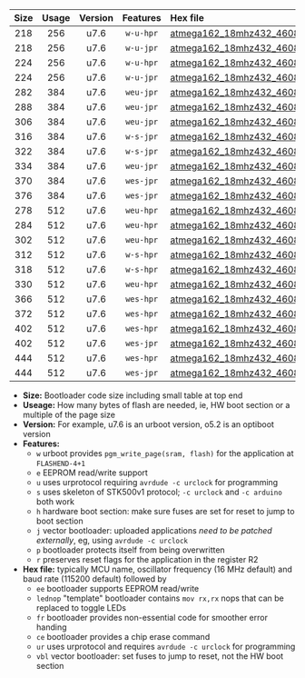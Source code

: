 |Size|Usage|Version|Features|Hex file|
|:-:|:-:|:-:|:-:|:--|
|218|256|u7.6|`w-u-hpr`|[atmega162_18mhz432_460800bps_ur.hex](https://raw.githubusercontent.com/stefanrueger/urboot/main/bootloaders/atmega162/fcpu_18mhz432/460800_bps/atmega162_18mhz432_460800bps_ur.hex)|
|218|256|u7.6|`w-u-jpr`|[atmega162_18mhz432_460800bps_ur_vbl.hex](https://raw.githubusercontent.com/stefanrueger/urboot/main/bootloaders/atmega162/fcpu_18mhz432/460800_bps/atmega162_18mhz432_460800bps_ur_vbl.hex)|
|224|256|u7.6|`w-u-hpr`|[atmega162_18mhz432_460800bps_lednop_ur.hex](https://raw.githubusercontent.com/stefanrueger/urboot/main/bootloaders/atmega162/fcpu_18mhz432/460800_bps/atmega162_18mhz432_460800bps_lednop_ur.hex)|
|224|256|u7.6|`w-u-jpr`|[atmega162_18mhz432_460800bps_lednop_ur_vbl.hex](https://raw.githubusercontent.com/stefanrueger/urboot/main/bootloaders/atmega162/fcpu_18mhz432/460800_bps/atmega162_18mhz432_460800bps_lednop_ur_vbl.hex)|
|282|384|u7.6|`weu-jpr`|[atmega162_18mhz432_460800bps_ee_ur_vbl.hex](https://raw.githubusercontent.com/stefanrueger/urboot/main/bootloaders/atmega162/fcpu_18mhz432/460800_bps/atmega162_18mhz432_460800bps_ee_ur_vbl.hex)|
|288|384|u7.6|`weu-jpr`|[atmega162_18mhz432_460800bps_ee_lednop_ur_vbl.hex](https://raw.githubusercontent.com/stefanrueger/urboot/main/bootloaders/atmega162/fcpu_18mhz432/460800_bps/atmega162_18mhz432_460800bps_ee_lednop_ur_vbl.hex)|
|306|384|u7.6|`weu-jpr`|[atmega162_18mhz432_460800bps_ee_lednop_fr_ur_vbl.hex](https://raw.githubusercontent.com/stefanrueger/urboot/main/bootloaders/atmega162/fcpu_18mhz432/460800_bps/atmega162_18mhz432_460800bps_ee_lednop_fr_ur_vbl.hex)|
|316|384|u7.6|`w-s-jpr`|[atmega162_18mhz432_460800bps_vbl.hex](https://raw.githubusercontent.com/stefanrueger/urboot/main/bootloaders/atmega162/fcpu_18mhz432/460800_bps/atmega162_18mhz432_460800bps_vbl.hex)|
|322|384|u7.6|`w-s-jpr`|[atmega162_18mhz432_460800bps_lednop_vbl.hex](https://raw.githubusercontent.com/stefanrueger/urboot/main/bootloaders/atmega162/fcpu_18mhz432/460800_bps/atmega162_18mhz432_460800bps_lednop_vbl.hex)|
|334|384|u7.6|`weu-jpr`|[atmega162_18mhz432_460800bps_ee_lednop_fr_ce_ur_vbl.hex](https://raw.githubusercontent.com/stefanrueger/urboot/main/bootloaders/atmega162/fcpu_18mhz432/460800_bps/atmega162_18mhz432_460800bps_ee_lednop_fr_ce_ur_vbl.hex)|
|370|384|u7.6|`wes-jpr`|[atmega162_18mhz432_460800bps_ee_vbl.hex](https://raw.githubusercontent.com/stefanrueger/urboot/main/bootloaders/atmega162/fcpu_18mhz432/460800_bps/atmega162_18mhz432_460800bps_ee_vbl.hex)|
|376|384|u7.6|`wes-jpr`|[atmega162_18mhz432_460800bps_ee_lednop_vbl.hex](https://raw.githubusercontent.com/stefanrueger/urboot/main/bootloaders/atmega162/fcpu_18mhz432/460800_bps/atmega162_18mhz432_460800bps_ee_lednop_vbl.hex)|
|278|512|u7.6|`weu-hpr`|[atmega162_18mhz432_460800bps_ee_ur.hex](https://raw.githubusercontent.com/stefanrueger/urboot/main/bootloaders/atmega162/fcpu_18mhz432/460800_bps/atmega162_18mhz432_460800bps_ee_ur.hex)|
|284|512|u7.6|`weu-hpr`|[atmega162_18mhz432_460800bps_ee_lednop_ur.hex](https://raw.githubusercontent.com/stefanrueger/urboot/main/bootloaders/atmega162/fcpu_18mhz432/460800_bps/atmega162_18mhz432_460800bps_ee_lednop_ur.hex)|
|302|512|u7.6|`weu-hpr`|[atmega162_18mhz432_460800bps_ee_lednop_fr_ur.hex](https://raw.githubusercontent.com/stefanrueger/urboot/main/bootloaders/atmega162/fcpu_18mhz432/460800_bps/atmega162_18mhz432_460800bps_ee_lednop_fr_ur.hex)|
|312|512|u7.6|`w-s-hpr`|[atmega162_18mhz432_460800bps.hex](https://raw.githubusercontent.com/stefanrueger/urboot/main/bootloaders/atmega162/fcpu_18mhz432/460800_bps/atmega162_18mhz432_460800bps.hex)|
|318|512|u7.6|`w-s-hpr`|[atmega162_18mhz432_460800bps_lednop.hex](https://raw.githubusercontent.com/stefanrueger/urboot/main/bootloaders/atmega162/fcpu_18mhz432/460800_bps/atmega162_18mhz432_460800bps_lednop.hex)|
|330|512|u7.6|`weu-hpr`|[atmega162_18mhz432_460800bps_ee_lednop_fr_ce_ur.hex](https://raw.githubusercontent.com/stefanrueger/urboot/main/bootloaders/atmega162/fcpu_18mhz432/460800_bps/atmega162_18mhz432_460800bps_ee_lednop_fr_ce_ur.hex)|
|366|512|u7.6|`wes-hpr`|[atmega162_18mhz432_460800bps_ee.hex](https://raw.githubusercontent.com/stefanrueger/urboot/main/bootloaders/atmega162/fcpu_18mhz432/460800_bps/atmega162_18mhz432_460800bps_ee.hex)|
|372|512|u7.6|`wes-hpr`|[atmega162_18mhz432_460800bps_ee_lednop.hex](https://raw.githubusercontent.com/stefanrueger/urboot/main/bootloaders/atmega162/fcpu_18mhz432/460800_bps/atmega162_18mhz432_460800bps_ee_lednop.hex)|
|402|512|u7.6|`wes-hpr`|[atmega162_18mhz432_460800bps_ee_lednop_fr.hex](https://raw.githubusercontent.com/stefanrueger/urboot/main/bootloaders/atmega162/fcpu_18mhz432/460800_bps/atmega162_18mhz432_460800bps_ee_lednop_fr.hex)|
|402|512|u7.6|`wes-jpr`|[atmega162_18mhz432_460800bps_ee_lednop_fr_vbl.hex](https://raw.githubusercontent.com/stefanrueger/urboot/main/bootloaders/atmega162/fcpu_18mhz432/460800_bps/atmega162_18mhz432_460800bps_ee_lednop_fr_vbl.hex)|
|444|512|u7.6|`wes-hpr`|[atmega162_18mhz432_460800bps_ee_lednop_fr_ce.hex](https://raw.githubusercontent.com/stefanrueger/urboot/main/bootloaders/atmega162/fcpu_18mhz432/460800_bps/atmega162_18mhz432_460800bps_ee_lednop_fr_ce.hex)|
|444|512|u7.6|`wes-jpr`|[atmega162_18mhz432_460800bps_ee_lednop_fr_ce_vbl.hex](https://raw.githubusercontent.com/stefanrueger/urboot/main/bootloaders/atmega162/fcpu_18mhz432/460800_bps/atmega162_18mhz432_460800bps_ee_lednop_fr_ce_vbl.hex)|

- **Size:** Bootloader code size including small table at top end
- **Useage:** How many bytes of flash are needed, ie, HW boot section or a multiple of the page size
- **Version:** For example, u7.6 is an urboot version, o5.2 is an optiboot version
- **Features:**
  + `w` urboot provides `pgm_write_page(sram, flash)` for the application at `FLASHEND-4+1`
  + `e` EEPROM read/write support
  + `u` uses urprotocol requiring `avrdude -c urclock` for programming
  + `s` uses skeleton of STK500v1 protocol; `-c urclock` and `-c arduino` both work
  + `h` hardware boot section: make sure fuses are set for reset to jump to boot section
  + `j` vector bootloader: uploaded applications *need to be patched externally*, eg, using `avrdude -c urclock`
  + `p` bootloader protects itself from being overwritten
  + `r` preserves reset flags for the application in the register R2
- **Hex file:** typically MCU name, oscillator frequency (16 MHz default) and baud rate (115200 default) followed by
  + `ee` bootloader supports EEPROM read/write
  + `lednop` "template" bootloader contains `mov rx,rx` nops that can be replaced to toggle LEDs
  + `fr` bootloader provides non-essential code for smoother error handing
  + `ce` bootloader provides a chip erase command
  + `ur` uses urprotocol and requires `avrdude -c urclock` for programming
  + `vbl` vector bootloader: set fuses to jump to reset, not the HW boot section
